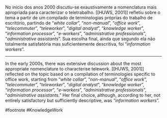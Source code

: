 No início dos anos 2000 discutiu-se exaustivamente a nomenclatura mais apropriada para caracterizar o teletrabalho. [[HUWS, 2001]] refletiu sobre o tema a partir de um compilado de terminologias próprias do trabalho de escritório, partindo de “_white collar_”, “_non-manual_”, “_office work_”, “_telecommuter_”, “_teleworker_”, “_digital analyst_”, “_knowledge worker_”, “_information processor_”, “_e-workers_”, “_administrative professionals_”, “_administrative assistants_”. Sua escolha final, ainda que segundo ela não totalmente satisfatória mas suficientemente descritiva, foi “_information workers_”.

---
In the early 2000s, there was extensive discussion about the most appropriate nomenclature to characterise telework. [[HUWS, 2001]] reflected on the topic based on a compilation of terminologies specific to office work, starting from “_white collar_”, “_non-manual_”, “_office work_”, “_telecommuter_”, “_teleworker_”, “_digital analyst_”, “_knowledge worker_”, “_information processor_”, “_e-workers_”, “_administrative professionals_”, “_administrative assistants_.” Her final choice, although, according to her, not entirely satisfactory but sufficiently descriptive, was “_information workers_”.

#footnote #KnowledgeWork